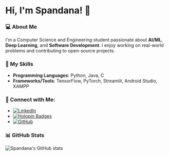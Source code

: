 # Hi, I'm Spandana! 👋

### 💻 About Me
I'm a Computer Science and Engineering student passionate about **AI/ML**, **Deep Learning**, and **Software Development**. I enjoy working on real-world problems and contributing to open-source projects.

### 🚀 My Skills
- **Programming Languages**: Python, Java, C
- **Frameworks/Tools**: TensorFlow, PyTorch, Streamlit, Android Studio, XAMPP

### 🔗 Connect with Me:
- [![LinkedIn](https://img.shields.io/badge/LinkedIn-Spandana-blue)](https://www.linkedin.com/in/spandana-a-p-23451924b)
- [![Holopin Badges](https://holopin.me/spandana2004)](https://holopin.io/@spandana2004)
- [![GitHub](https://img.shields.io/badge/GitHub-Spandana2004-lightgrey)](https://github.com/spandana2004)
  
### 📊 GitHub Stats
![Spandana's GitHub stats](https://github-readme-stats.vercel.app/api?username=spandana2004&show_icons=true&theme=radical)

